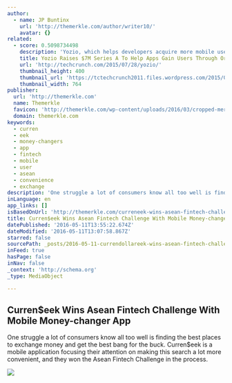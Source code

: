 ```yaml
---
author:
  - name: JP Buntinx
    url: 'http://themerkle.com/author/writer10/'
    avatar: {}
related:
  - score: 0.5098734498
    description: 'Yozio, which helps developers acquire more mobile users without spending tons of money on app-install ads, will expand its growth platform after landing a $7 million Series A. The round was led by Foundation Capital, with participation from firms including Illuminate Ventures, Webb Investment Network, and AME Cloud Ventures.'
    title: Yozio Raises $7M Series A To Help Apps Gain Users Through Organic Channels
    url: 'http://techcrunch.com/2015/07/28/yozio/'
    thumbnail_height: 400
    thumbnail_url: 'https://tctechcrunch2011.files.wordpress.com/2015/07/new-growth-c.png?w=764&h=400&crop=1'
    thumbnail_width: 764
publisher:
  url: 'http://themerkle.com'
  name: Themerkle
  favicon: 'http://themerkle.com/wp-content/uploads/2016/03/cropped-merkle-white-1-192x192.png'
  domain: themerkle.com
keywords:
  - curren
  - eek
  - money-changers
  - app
  - fintech
  - mobile
  - user
  - asean
  - convenience
  - exchange
description: 'One struggle a lot of consumers know all too well is finding the best places to exchange money and get the best bang for the buck. Curren$eek is a mobile application focusing their attention on making this search a lot more convenient, and they won the Asean Fintech Challenge in the process.'
inLanguage: en
app_links: []
isBasedOnUrl: 'http://themerkle.com/curreneek-wins-asean-fintech-challenge-with-mobile-money-changer-app/'
title: Curren$eek Wins Asean Fintech Challenge With Mobile Money-changer App
datePublished: '2016-05-11T13:55:22.674Z'
dateModified: '2016-05-11T13:07:58.867Z'
starred: false
sourcePath: _posts/2016-05-11-currendollareek-wins-asean-fintech-challenge-with-mobile-money-ch.md
inFeed: true
hasPage: false
inNav: false
_context: 'http://schema.org'
_type: MediaObject

---
```

<article style=""><h1>Curren$eek Wins Asean Fintech Challenge With Mobile Money-changer App</h1><p>One struggle a lot of consumers know all too well is finding the best places to exchange money and get the best bang for the buck. Curren$eek is a mobile application focusing their attention on making this search a lot more convenient, and they won the Asean Fintech Challenge in the process.</p><img src="http://themerkle.com/wp-content/uploads/2016/05/shutterstock_153564329.jpg" /></article>